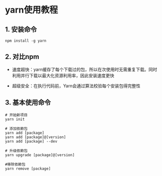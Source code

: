 # yarn使用教程

## 1. 安装命令

```shell
npm install -g yarn
```

## 2. 对比npm

- 速度超快：yarn缓存了每个下载过的包，所以在次使用时无需重复下载。同时利用并行下载以最大化资源利用率，因此安装速度更快

- 超级安全：在执行代码前，Yarn会通过算法校验每个安装包得完整性

## 3.  基本使用命令

```shell
# 开始新项目
yarn init

# 添加依赖包
yarn add [package]
yarn add [package]@[version]
yarn add [package] --dev

# 升级依赖包
yarn upgrade [package]@[version]

#移除依赖包
yarn remove [package]
```


